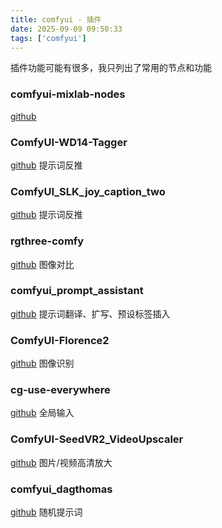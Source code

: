 ```yaml
---
title: comfyui - 插件
date: 2025-09-09 09:50:33
tags: ['comfyui']
---
```


插件功能可能有很多，我只列出了常用的节点和功能

### comfyui-mixlab-nodes

[github](https://github.com/shadowcz007/comfyui-mixlab-nodes)

### ComfyUI-WD14-Tagger

[github](https://github.com/pythongosssss/ComfyUI-WD14-Tagger)
提示词反推

### ComfyUI_SLK_joy_caption_two

[github](https://github.com/EvilBT/ComfyUI_SLK_joy_caption_two)
提示词反推

### rgthree-comfy

[github](https://github.com/rgthree/rgthree-comfy)
图像对比

### comfyui_prompt_assistant

[github](https://github.com/yawiii/comfyui_prompt_assistant)
提示词翻译、扩写、预设标签插入

### ComfyUI-Florence2

[github](https://github.com/kijai/ComfyUI-Florence2)
图像识别

### cg-use-everywhere

[github](https://github.com/chrisgoringe/cg-use-everywhere)
全局输入

### ComfyUI-SeedVR2_VideoUpscaler

[github](https://github.com/numz/ComfyUI-SeedVR2_VideoUpscaler)
图片/视频高清放大

### comfyui_dagthomas

[github](https://github.com/dagthomas/comfyui_dagthomas)
随机提示词
